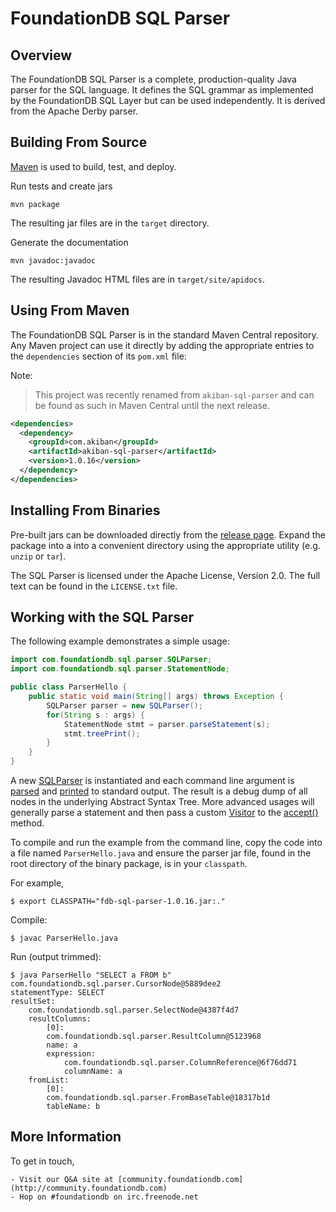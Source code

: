# FoundationDB SQL Parser

## Overview

The FoundationDB SQL Parser is a complete, production-quality Java parser for
the SQL language. It defines the SQL grammar as implemented by the FoundationDB
SQL Layer but can be used independently. It is derived from the Apache Derby
parser.


## Building From Source

[Maven](http://maven.apache.org) is used to build, test, and deploy.

Run tests and create jars

    mvn package

The resulting jar files are in the `target` directory.

Generate the documentation

    mvn javadoc:javadoc

The resulting Javadoc HTML files are in `target/site/apidocs`.


## Using From Maven

The FoundationDB SQL Parser is in the standard Maven Central repository. Any
Maven project can use it directly by adding the appropriate entries to the
`dependencies` section of its `pom.xml` file:

Note:

> This project was recently renamed from `akiban-sql-parser` and can be
> found as such in Maven Central until the next release.

```xml
<dependencies>
  <dependency>
    <groupId>com.akiban</groupId>
    <artifactId>akiban-sql-parser</artifactId>
    <version>1.0.16</version>
  </dependency>
</dependencies>
```


## Installing From Binaries

Pre-built jars can be downloaded directly from the
[release page](https://github.com/foundationdb/sql-parser/releases).
Expand the package into a into a convenient directory using the appropriate
utility (e.g. `unzip` or `tar`).

The SQL Parser is licensed under the Apache License, Version 2.0. The full text
can be found in the `LICENSE.txt` file.


## Working with the SQL Parser

The following example demonstrates a simple usage:

```java
import com.foundationdb.sql.parser.SQLParser;
import com.foundationdb.sql.parser.StatementNode;

public class ParserHello {
    public static void main(String[] args) throws Exception {
        SQLParser parser = new SQLParser();
        for(String s : args) {
            StatementNode stmt = parser.parseStatement(s);
            stmt.treePrint();
        }
    }
}
```

A new [SQLParser](http://foundationdb.github.io/sql-parser/javadoc/com/foundationdb/sql/parser/SQLParser.html)
is instantiated and each command line argument is
[parsed](http://foundationdb.github.io/sql-parser/javadoc/com/foundationdb/sql/parser/SQLParser.html#parseStatement%28java.lang.String%29)
and [printed](http://foundationdb.github.io/sql-parser/javadoc/com/foundationdb/sql/parser/QueryTreeNode.html#treePrint%28%29)
to standard output. The result is a debug dump of all nodes in the underlying Abstract Syntax Tree.
More advanced usages will generally parse a statement and then pass a custom
[Visitor](http://foundationdb.github.io/sql-parser/javadoc/com/foundationdb/sql/parser/Visitor.html) to the
[accept()](http://foundationdb.github.io/sql-parser/javadoc/com/foundationdb/sql/parser/QueryTreeNode.html#accept%28com.foundationdb.sql.parser.Visitor%29) method.

To compile and run the example from the command line, copy the code into a
file named `ParserHello.java` and ensure the parser jar file, found in
the root directory of the binary package, is in your `classpath`.

For example,

    $ export CLASSPATH="fdb-sql-parser-1.0.16.jar:."

Compile:

    $ javac ParserHello.java

Run (output trimmed):

    $ java ParserHello "SELECT a FROM b"
    com.foundationdb.sql.parser.CursorNode@5889dee2
    statementType: SELECT
    resultSet:
        com.foundationdb.sql.parser.SelectNode@4387f4d7
        resultColumns:
            [0]:
            com.foundationdb.sql.parser.ResultColumn@5123968
            name: a
            expression:
                com.foundationdb.sql.parser.ColumnReference@6f76dd71
                columnName: a
        fromList:
            [0]:
            com.foundationdb.sql.parser.FromBaseTable@18317b1d
            tableName: b


## More Information

To get in touch,

    - Visit our Q&A site at [community.foundationdb.com](http://community.foundationdb.com)
    - Hop on #foundationdb on irc.freenode.net

